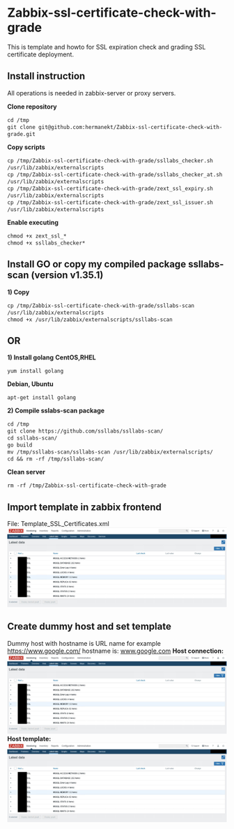 # Zabbix-ssl-certificate-check-with-grade
This is template and howto for SSL expiration check and grading SSL certificate deployment.

## Install instruction ##

All operations is needed in zabbix-server or proxy servers.

**Clone repository**
```console
cd /tmp
git clone git@github.com:hermanekt/Zabbix-ssl-certificate-check-with-grade.git
```

**Copy scripts**
```console
cp /tmp/Zabbix-ssl-certificate-check-with-grade/ssllabs_checker.sh /usr/lib/zabbix/externalscripts
cp /tmp/Zabbix-ssl-certificate-check-with-grade/ssllabs_checker_at.sh /usr/lib/zabbix/externalscripts
cp /tmp/Zabbix-ssl-certificate-check-with-grade/zext_ssl_expiry.sh /usr/lib/zabbix/externalscripts
cp /tmp/Zabbix-ssl-certificate-check-with-grade/zext_ssl_issuer.sh /usr/lib/zabbix/externalscripts
```

**Enable executing**
```console
chmod +x zext_ssl_*
chmod +x ssllabs_checker*
```


## Install GO or copy my compiled package ssllabs-scan (version v1.35.1) ##
**1) Copy**
```console
cp /tmp/Zabbix-ssl-certificate-check-with-grade/ssllabs-scan /usr/lib/zabbix/externalscripts
chmod +x /usr/lib/zabbix/externalscripts/ssllabs-scan
```
## OR ##

**1) Install golang**
**CentOS,RHEL**
```console
yum install golang
```
**Debian, Ubuntu**
```console
apt-get install golang
```
**2) Compile sslabs-scan package**
```console
cd /tmp
git clone https://github.com/ssllabs/ssllabs-scan/
cd ssllabs-scan/
go build
mv /tmp/ssllabs-scan/ssllabs-scan /usr/lib/zabbix/externalscripts/
cd && rm -rf /tmp/ssllabs-scan/
```

**Clean server**
```console
rm -rf /tmp/Zabbix-ssl-certificate-check-with-grade
```
## Import template in zabbix frontend ##
File: Template_SSL_Certificates.xml
![alt Apache2 latest data](https://github.com/hermanekt/MSSQL-2008-2016-Multi-instance-with-WSFC/raw/master/IMG/MSSQL_LATEST_DATA.jpg)

## Create dummy host and set template ##
Dummy host with hostname is URL name for example https://www.google.com/ hostname is: www.google.com
**Host connection:**
![alt Apache2 latest data](https://github.com/hermanekt/MSSQL-2008-2016-Multi-instance-with-WSFC/raw/master/IMG/MSSQL_LATEST_DATA.jpg)
**Host template:**
![alt Apache2 latest data](https://github.com/hermanekt/MSSQL-2008-2016-Multi-instance-with-WSFC/raw/master/IMG/MSSQL_LATEST_DATA.jpg)
